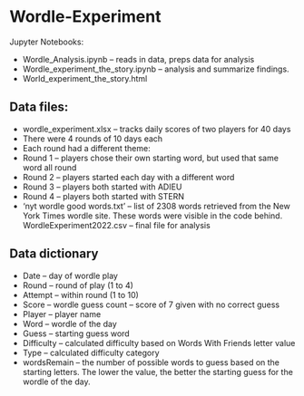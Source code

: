 # Wordle-Experiment
Jupyter Notebooks:
-	Wordle_Analysis.ipynb – reads in data, preps data for analysis
-	Wordle_experiment_the_story.ipynb – analysis and summarize findings.
-	World_experiment_the_story.html

## Data files:
-	wordle_experiment.xlsx – tracks daily scores of two players for 40 days
-	There were 4 rounds of 10 days each
-	Each round had a different theme:
-    Round 1 – players chose their own starting word, but used that same word all round
-    Round 2 – players started each day with a different word
-    Round 3 – players both started with ADIEU
-    Round 4 – players both started with STERN
-	‘nyt wordle good words.txt’ – list of 2308 words retrieved from the New York Times wordle site. These words were visible in the code behind.
	WordleExperiment2022.csv – final file for analysis
##	Data dictionary
-	Date – day of wordle play
-	Round – round of play (1 to 4)
-	Attempt – within round (1 to 10)
-	Score – wordle guess count – score of 7 given with no correct guess
-	Player – player name
-	Word – wordle of the day
-	Guess – starting guess word
-	Difficulty – calculated difficulty based on Words With Friends letter value
-	Type – calculated difficulty category
-	wordsRemain – the number of possible words to guess based on the starting letters. The lower the value, the better the starting guess for the wordle of the day.
